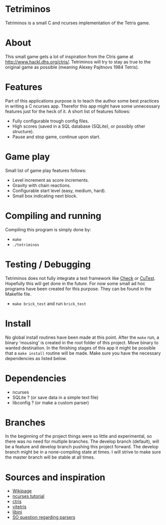 Tetriminos
==========
Tetriminos is a small C and ncurses implementation of the Tetris game.


About
=====
This small game gets a lot of inspiration from the Ctris game at http://www.hackl.dhs.org/ctris/.
Tetriminos will try to stay as true to the original game as possible (meaning Alexey Pajitnovs 1984 Tetris).


Features
========
Part of this applications purpose is to teach the author some best practices in writing a C ncurses app. Therefor this app might have some unnecessary features just for the heck of it.
A short list of features follows:
  * Fully configurable trough config files.
  * High scores (saved in a SQL database (SQLite), or possibly other structure).
  * Pause and stop game, continue upon start.


Game play
=========
Small list of game play features follows:
  * Level increment as score increments.
  * Gravity with chain reactions.
  * Configurable start level (easy, medium, hard).
  * Small box indicating next block.


Compiling and running
=====================
Compiling this program is simply done by: 
  * `make`
  * `./tetriminos`


Testing / Debugging
===================
Tetriminos does not fully integrate a test framework like [Check](http://check.sourceforge.net/) or [CuTest](http://cutest.sourceforge.net/). Hopefully this will get done in the future.
For now some small ad hoc programs have been created for this purpose. They can be found in the Makefile file.
  * `make brick_test` and run `brick_test`


Install
==========
No global install routines have been made at this point. After the `make` run, a binary 'mousing' is created in the root folder of this project. Move binary to wanted destination.
In the finishing stages of this app it might be possible that a `make install` routine will be made.
Make sure you have the necessary dependencies as listed below.


Dependencies
============
  * ncurses
  * SQLite ? (or save data in a simple text file)
  * libconfig ? (or make a custom parser)


Branches
========
In the beginning of the project things were so little and experimental, so there was no need for multiple branches.
The develop branch (default), will be a feature and develop branch pushing this project forward. The develop branch might be in a none-compiling state at times.
I will strive to make sure the master branch will be stable at all times.


Sources and inspiration
=======================
  * [Wikipage](https://en.wikipedia.org/wiki/Tetris)
  * [ncurses tutorial](http://www.tldp.org/HOWTO/NCURSES-Programming-HOWTO/windows.html)
  * [ctris](http://www.hackl.dhs.org/ctris/)
  * [vitetris](http://www.victornils.net/tetris)
  * [libini](http://sourceforge.net/projects/libini/)
  * [SO question regarding parsers](http://stackoverflow.com/questions/1417765/parse-config-file-in-c-c)
